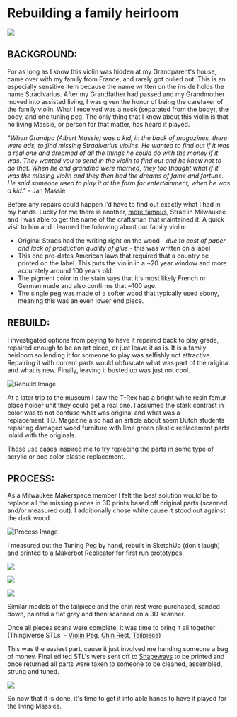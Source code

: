 # Rebuilding a family heirloom

![](http://milwaukeemakerspace.org/wp-content/uploads/2014/05/7760937818_79a3a8f99e_b-640x478.jpg)

## BACKGROUND:

For as long as I know this violin was hidden at my Grandparent's house, came over with my family from France, and rarely got pulled out. This is an especially sensitive item because the name written on the inside holds the name Stradivarius. After my Grandfather had passed and my Grandmother moved into assisted living, I was given the honor of being the caretaker of the family violin. What I received was a neck (separated from the body), the body, and one tuning peg. The only thing that I knew about this violin is that no living Massie, or person for that matter, has heard it played.

_"When Grandpa (Albert Massie) was a kid, in the back of magazines, there were ads, to find missing Stradivarius violins. He wanted to find out if it was a real one and dreamed of all the things he could do with the money if it was. They wanted you to send in the violin to find out and he knew not to do that. When he and grandma were married, they too thought what if it was the missing violin and they then had the dreams of fame and fortune. He said someone used to play it at the farm for entertainment, when he was a kid."_ - Jan Massie

Before any repairs could happen I'd have to find out exactly what I had in my hands. Lucky for me there is another, [more famous](http://www.nytimes.com/2014/02/07/us/stolen-stradivarius-violin-may-have-been-recovered.html?_r=0), Strad in Milwaukee and I was able to get the name of the craftsman that maintained it. A quick visit to him and I learned the following about our family violin:

*   Original Strads had the writing right on the wood - _due to cost of paper and lack of production quality of glue_ - this was written on a label
*   This one pre-dates American laws that required that a country be printed on the label. This puts the violin in a ~20 year window and more accurately around 100 years old.
*   The pigment color in the stain says that it's most likely French or German made and also confirms that ~100 age.
*   The single peg was made of a softer wood that typically used ebony, meaning this was an even lower end piece.


## REBUILD:

I investigated options from paying to have it repaired back to play grade, repaired enough to be an art piece, or just leave it as is. It is a family heirloom so lending it for someone to play was selfishly not attractive. Repairing it with current parts would obfuscate what was part of the original and what is new. Finally, leaving it busted up was just not cool.

![Rebuild Image](http://milwaukeemakerspace.org/wp-content/uploads/2014/05/IMG_20120925_130150-640x480.jpg)

At a later trip to the museum I saw the T-Rex had a bright white resin femur place holder unit they could get a real one. I assumed the stark contrast in color was to not confuse what was original and what was a replacement. I.D. Magazine also had an article about soem Dutch students repairing damaged wood furniture with lime green plastic replacement parts inlaid with the originals.

These use cases inspired me to try replacing the parts in some type of acrylic or pop color plastic replacement.

## PROCESS:
As a Milwaukee Makerspace member I felt the best solution would be to replace all the missing pieces in 3D prints based off original parts (scanned and/or measured out). I additionally chose white cause it stood out against the dark wood.

![Process Image](http://milwaukeemakerspace.org/wp-content/uploads/2014/05/7760977772_bc18ccb17a_b-640x478.jpg)

I measured out the Tuning Peg by hand, rebuilt in SketchUp (don't laugh) and printed to a Makerbot Replicator for first run prototypes.

![](http://milwaukeemakerspace.org/wp-content/uploads/2014/05/7760828672_239ceeb684_o-640x478.jpg)

![](http://milwaukeemakerspace.org/wp-content/uploads/2014/05/8064832329_ff57214536_b-640x425.jpg)

![](http://milwaukeemakerspace.org/wp-content/uploads/2014/05/IMG_20140114_203333-640x480.jpg)

Similar models of the tailpiece and the chin rest were purchased, sanded down, painted a flat grey and then scanned on a 3D scanner.

Once all pieces scans were complete, it was time to bring it all together (Thingiverse STLs  - [Violin Peg](http://www.thingiverse.com/thing:318523), [Chin Rest](http://www.thingiverse.com/thing:318528), [Tailpiece](http://www.thingiverse.com/thing:318526))

This was the easiest part, cause it just involved me handing someone a bag of money. Final edited STL's were sent off to [Shapeways](http://www.shapeways.com/) to be printed and once returned all parts were taken to someone to be cleaned, assembled, strung and tuned.

![](http://milwaukeemakerspace.org/wp-content/uploads/2014/05/14083146853_2c18454ecb_b-640x853.jpg")

So now that it is done, it's time to get it into able hands to have it played for the living Massies.